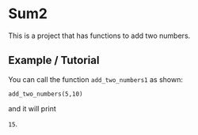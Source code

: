 # Sum2

This is a project that has functions to add two numbers.

## Example / Tutorial

You can call the function `add_two_numbers1` as shown:

`add_two_numbers(5,10)`

and it will print

`15`.